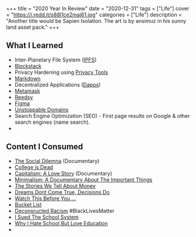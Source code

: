 +++
title = "2020 Year In Review"
date = "2020-12-31"
tags = ["Life"]
cover = "https://i.redd.it/s88l1ce2maj61.jpg"
categories = ["Life"]
description = "Another title would be Sapien Isolation. The art is by ansimuz in his sunny land asset pack."
+++

## What I Learned
- Inter-Planetary File System ([IPFS](https://ipfs.io/))
- [Blockstack](https://www.stacks.co/)
- Privacy Hardening using [Privacy Tools](https://privacytools.io/)
- [Markdown](https://www.markdownguide.org/)
- Decentralized Applications ([Dapps](https://www.dapp.com/))
- [Metamask](https://metamask.io/)
- [Reedsy](https://reedsy.com/)
- [Figma](https://www.figma.com/)
- [Unstoppable Domains](https://unstoppabledomains.com/)
- Search Engine Optimization (SEO) - First page results on Google & other search engines (name search). 
- 

## Content I Consumed
- [The Social Dilemna](https://www.thesocialdilemma.com/) (Documentary)
- [College is Dead](https://www.youtube.com/watch?v=9qGBICsVeXQ)
- [Capitalism: A Love Story](https://www.imdb.com/title/tt1232207/) (Documentary)
- [Minimalism: A Documentary About The Important Things](https://minimalismfilm.com/)
- [The Stories We Tell About Money](https://www.youtube.com/watch?v=ONvg9SbauMg)
- [Dreams Dont Come True, Decisions Do](https://www.youtube.com/watch?v=gP6d376oq-U)
- [Watch This Before You ...](https://www.youtube.com/watch?v=sOMLVlqzw_4)
- [Bucket List](https://www.youtube.com/watch?v=H6Y7mfxEaco)
- [Deconsructed Racism](https://www.youtube.com/watch?v=RZgkjEdMbSw) #BlackLivesMatter
- [I Sued The School System](https://www.youtube.com/watch?v=dqTTojTija8)
- [Why I Hate School,But Love Education](https://www.youtube.com/watch?v=y_ZmM7zPLyI)
- 
<!-- Self deprecation is one hell of a drug -->
